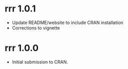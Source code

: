 # rrr 1.0.1

* Update README/website to include CRAN installation
* Corrections to vignette

# rrr 1.0.0

* Initial submission to CRAN.
